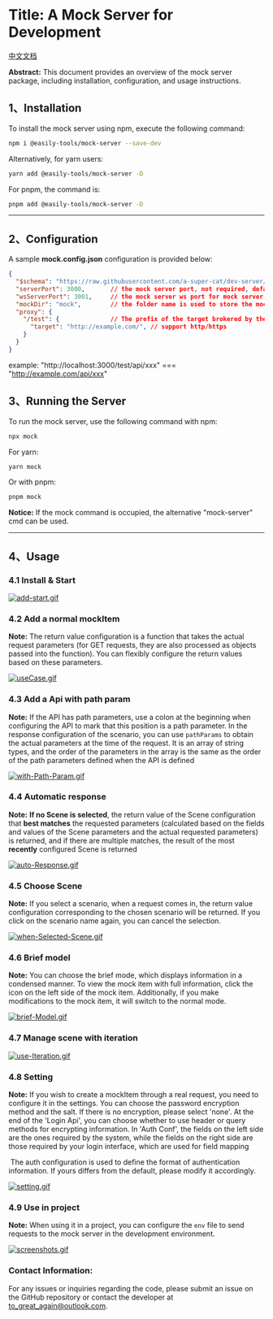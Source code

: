 # Title: A Mock Server for Development

[中文文档](https://github.com/a-super-cat/dev-server/blob/main/README.zh.md)

**Abstract:**
This document provides an overview of the mock server package, including installation, configuration, and usage instructions.

## 1、Installation

To install the mock server using npm, execute the following command:

```bash
npm i @easily-tools/mock-server --save-dev
```

Alternatively, for yarn users:

```bash
yarn add @easily-tools/mock-server -D
```

For pnpm, the command is:

```bash
pnpm add @easily-tools/mock-server -D
```

----

## 2、Configuration

A sample **mock.config.json** configuration is provided below:

```json
{
  "$schema": "https://raw.githubusercontent.com/a-super-cat/dev-server/main/mock-config-schema.json",
  "serverPort": 3000,		// the mock server port, not required, default is 3000,
  "wsServerPort": 3001,		// the mock server ws port for mock server push message to mock server web
  "mockDir": "mock",		// the folder name is used to store the mock file
  "proxy": {
    "/test": {				// The prefix of the target brokered by the mock service
      "target": "http://example.com/", // support http/https
    }
  }
}
```

example:  "http://localhost:3000/test/api/xxx" === "http://example.com/api/xxx"

## 3、Running the Server

To run the mock server, use the following command with npm:

```bash
npx mock
```

For yarn:

```bash
yarn mock
```

Or with pnpm:

```bash
pnpm mock
```

**Notice:**
If the mock command is occupied, the alternative "mock-server" cmd can be used.

----

## 4、Usage

### 4.1 Install & Start

[![add-start.gif](https://i.postimg.cc/vBwMcxjM/add-start.gif)](https://postimg.cc/zL74Qv8P)

### 4.2 Add a normal mockItem

**Note:**  The return value configuration is a function that takes the actual request parameters (for GET requests, they are also processed as objects passed into the function). You can flexibly configure the return values based on these parameters.

[![useCase.gif](https://i.postimg.cc/vTM0gGbc/useCase.gif)](https://postimg.cc/YGn6TK4H)

### 4.3 Add a Api with path param

**Note:**  If the API has path parameters, use a colon at the beginning when configuring the API to mark that this position is a path parameter. In the response configuration of the scenario, you can use `pathParams` to obtain the actual parameters at the time of the request. It is an array of string types, and the order of the parameters in the array is the same as the order of the path parameters defined when the API is defined

[![with-Path-Param.gif](https://i.postimg.cc/x1kdf7Tr/with-Path-Param.gif)](https://postimg.cc/sMrzKThK)

### 4.4 Automatic response

**Note:**  **If no Scene is selected**, the return value of the Scene configuration that **best matches** the requested parameters (calculated based on the fields and values of the Scene parameters and the actual requested parameters) is returned, and if there are multiple matches, the result of the most **recently** configured Scene is returned

[![auto-Response.gif](https://i.postimg.cc/MTvkVcXv/auto-Response.gif)](https://postimg.cc/gXFBP2VW)

### 4.5 Choose Scene

**Note:** If you select a scenario, when a request comes in, the return value configuration corresponding to the chosen scenario will be returned. If you click on the scenario name again, you can cancel the selection.

[![when-Selected-Scene.gif](https://i.postimg.cc/Y0bBWJwz/when-Selected-Scene.gif)](https://postimg.cc/XBGPM1qr)



### 4.6 Brief model

**Note:** You can choose the brief mode, which displays information in a condensed manner. To view the mock item with full information, click the icon on the left side of the mock item. Additionally, if you make modifications to the mock item, it will switch to the normal mode.

[![brief-Model.gif](https://i.postimg.cc/N01ksXTR/brief-Model.gif)](https://postimg.cc/v1ZVXc0m)



### 4.7 Manage scene with iteration

[![use-Iteration.gif](https://i.postimg.cc/c4X7nBkm/use-Iteration.gif)](https://postimg.cc/jLnJVPbw)

### 4.8 Setting

**Note:** If you wish to create a mockItem through a real request, you need to configure it in the settings. You can choose the password encryption method and the salt. If there is no encryption, please select 'none'. At the end of the 'Login Api', you can choose whether to use header or query methods for encrypting information. In 'Auth Conf', the fields on the left side are the ones required by the system, while the fields on the right side are those required by your login interface, which are used for field mapping

​	The auth configuration is used to define the format of authentication information. If yours differs from the default, please modify it accordingly.

[![setting.gif](https://i.postimg.cc/VNngCCF1/setting.gif)](https://postimg.cc/v185RDjS)

### 4.9 Use in project

**Note:** When using it in a project, you can configure the `env` file to send requests to the mock server in the development environment.

[![screenshots.gif](https://i.postimg.cc/qMp6FgWv/screenshots.gif)](https://postimg.cc/F1nKdF9M)

### Contact Information:

For any issues or inquiries regarding the code, please submit an issue on the GitHub repository or contact the developer at to_great_again@outlook.com.
